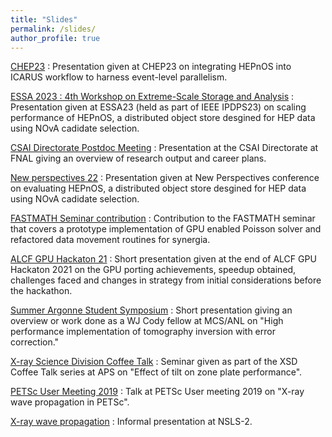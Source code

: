 ```yaml
---
title: "Slides"
permalink: /slides/
author_profile: true
---
```


[CHEP23](https://github.com/s-sajid-ali/slides/blob/main/CHEP23/CHEP23.pdf) : Presentation given at CHEP23 on integrating HEPnOS into ICARUS workflow to harness event-level parallelism.

[ESSA 2023 : 4th Workshop on Extreme-Scale Storage and Analysis](https://github.com/s-sajid-ali/slides/blob/main/ESSA23/IPDPS23.pdf) : Presentation given at ESSA23 (held as part of IEEE IPDPS23) on scaling performance of HEPnOS, a distributed object store desgined for HEP data using NOvA cadidate selection.

[CSAI Directorate Postdoc Meeting](https://github.com/s-sajid-ali/slides/blob/main/CSAID_postdoc/DSSL_postdoc_meet.pdf) : Presentation at the CSAI Directorate at FNAL giving an overview of research output and career plans. 

[New perspectives 22](https://github.com/s-sajid-ali/slides/blob/main/NewPerspectives_22/newperspectives_22.pdf) : Presentation given at New Perspectives conference on evaluating HEPnOS, a distributed object store desgined for HEP data using NOvA cadidate selection.

[FASTMATH Seminar contribution](https://github.com/s-sajid-ali/slides/blob/main/Synergia_FD_Solver/main.pdf) : Contribution to the FASTMATH seminar that covers a prototype implementation of GPU enabled Poisson solver and refactored data movement routines for synergia.

[ALCF GPU Hackaton 21](https://github.com/s-sajid-ali/slides/blob/main/alcf_gpu_hackathon_21/main.pdf) : Short presentation given at the end of ALCF GPU Hackaton 2021 on the GPU porting achievements, speedup obtained, challenges faced and changes in strategy from initial considerations before the hackathon.

[Summer Argonne Student Symposium](https://github.com/s-sajid-ali/slides/blob/main/SASSy/main.pdf) : Short presentation giving an overview or work done as a WJ Cody fellow at MCS/ANL on "High performance implementation of tomography inversion with error correction."

[X-ray Science Division Coffee Talk](https://github.com/s-sajid-ali/slides/blob/main/xsd_coffee_talk/main.pdf) : Seminar given as part of the XSD Coffee Talk series at APS on "Effect of tilt on zone plate performance".

[PETSc User Meeting 2019](https://github.com/s-sajid-ali/slides/blob/main/petsc_user_meeting_19/main.pdf) : Talk at PETSc User meeting 2019 on "X-ray wave propagation in PETSc". 

[X-ray wave propagation](https://github.com/s-sajid-ali/slides/blob/main/xray_prop/main.pdf) : Informal presentation at NSLS-2. 
